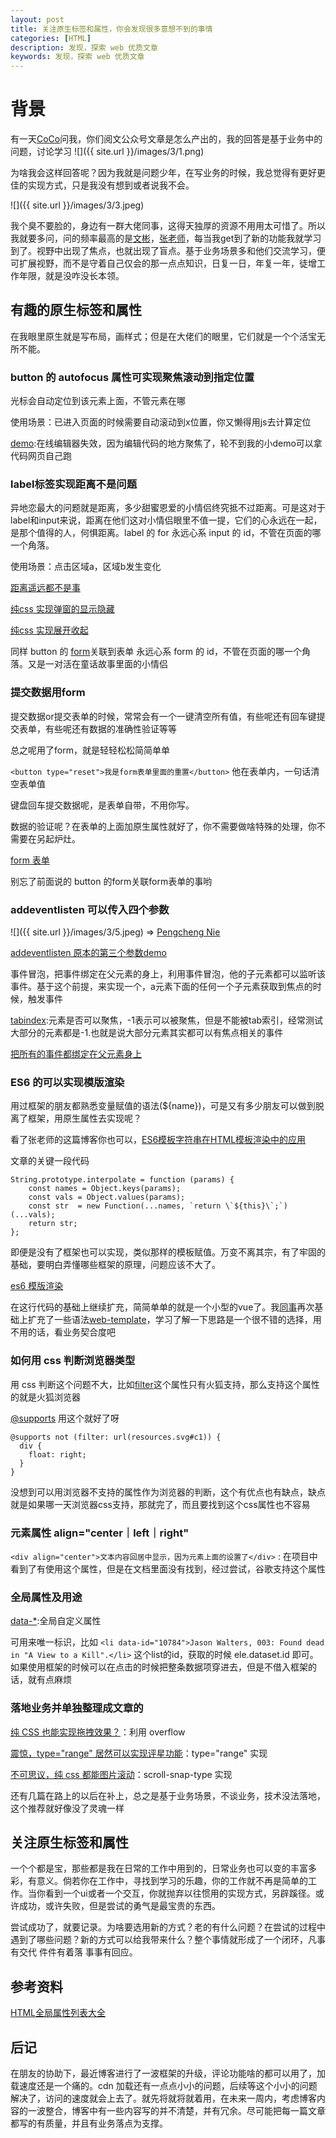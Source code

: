 ```yaml
---
layout: post
title: 关注原生标签和属性，你会发现很多意想不到的事情
categories: [HTML]
description: 发现，探索 web 优质文章
keywords: 发现，探索 web 优质文章
---
```


# 背景
有一天[CoCo](https://github.com/chokcoco)问我，你们阅文公众号文章是怎么产出的，我的回答是基于业务中的问题，讨论学习
![]({{ site.url }}/images/3/1.png)

为啥我会这样回答呢？因为我就是问题少年，在写业务的时候，我总觉得有更好更佳的实现方式，只是我没有想到或者说我不会。

![]({{ site.url }}/images/3/3.jpeg)

我个臭不要脸的，身边有一群大佬同事，这得天独厚的资源不用用太可惜了。所以我就要多问，问的频率最高的是[文彬](https://github.com/XboxYan)，[张老师](https://www.zhangxinxu.com/)，每当我get到了新的功能我就学习到了。视野中出现了焦点，也就出现了盲点。基于业务场景多和他们交流学习，便可扩展视野，而不是守着自己仅会的那一点点知识，日复一日，年复一年，徒增工作年限，就是没咋没长本领。


## 有趣的原生标签和属性
在我眼里原生就是写布局，画样式；但是在大佬们的眼里，它们就是一个个活宝无所不能。
### button 的 autofocus 属性可实现聚焦滚动到指定位置
光标会自动定位到该元素上面，不管元素在哪

使用场景：已进入页面的时候需要自动滚动到x位置，你又懒得用js去计算定位

[demo](https://codepen.io/qingchuang/pen/WNoEEdJ):在线编辑器失效，因为编辑代码的地方聚焦了，轮不到我的小demo可以拿代码网页自己跑

### label标签实现距离不是问题
异地恋最大的问题就是距离，多少甜蜜恩爱的小情侣终究抵不过距离。可是这对于label和input来说，距离在他们这对小情侣眼里不值一提，它们的心永远在一起，是那个值得的人，何惧距离。label 的 for 永远心系 input 的 id，不管在页面的哪一个角落。

使用场景：点击区域a，区域b发生变化

[距离遥远都不是事](https://codepen.io/qingchuang/pen/LYRBBZL)

[纯css 实现弹窗的显示隐藏](https://codepen.io/qingchuang/pen/yLaWmPv)

[纯css 实现展开收起](https://codepen.io/qingchuang/pen/WNoKXoR)

同样 button 的 [form](https://developer.mozilla.org/zh-CN/docs/Web/HTML/Element/button)关联到表单 永远心系 form 的 id，不管在页面的哪一个角落。又是一对活在童话故事里面的小情侣

### 提交数据用form
提交数据or提交表单的时候，常常会有一个一键清空所有值，有些呢还有回车键提交表单，有些呢还有数据的准确性验证等等

总之呢用了form，就是轻轻松松简简单单

`<button type="reset">我是form表单里面的重置</button>` 他在表单内，一句话清空表单值

键盘回车提交数据呢，是表单自带，不用你写。

数据的验证呢？在表单的上面加原生属性就好了，你不需要做啥特殊的处理，你不需要在另起炉灶。


[form 表单](https://codepen.io/qingchuang/pen/xxEJzeO)

别忘了前面说的 button 的form关联form表单的事哟

### addeventlisten 可以传入四个参数

![]({{ site.url }}/images/3/5.jpeg) => [Pengcheng Nie](https://github.com/bran-nie)

[addeventlisten 原本的第三个参数demo](https://codepen.io/qingchuang/pen/qBqyVYG?editors=1111)

事件冒泡，把事件绑定在父元素的身上，利用事件冒泡，他的子元素都可以监听该事件。基于这个前提，来实现一个，a元素下面的任何一个子元素获取到焦点的时候，触发事件

[tabindex](https://developer.mozilla.org/zh-CN/docs/Web/HTML/Global_attributes/tabindex):元素是否可以聚焦，-1表示可以被聚焦，但是不能被tab索引，经常测试大部分的元素都是-1.也就是说大部分元素其实都可以有焦点相关的事件

[把所有的事件都绑定在父元素身上](https://codepen.io/qingchuang/pen/dyOqKQm?editors=1111)

### ES6 的可以实现模版渲染
用过框架的朋友都熟悉变量赋值的语法(${name})，可是又有多少朋友可以做到脱离了框架，用原生属性去实现呢？

看了张老师的这篇博客你也可以，[ES6模板字符串在HTML模板渲染中的应用](https://www.zhangxinxu.com/wordpress/2020/10/es6-html-template-literal/)

文章的关键一段代码

```
String.prototype.interpolate = function (params) {
    const names = Object.keys(params);
    const vals = Object.values(params);
    const str  = new Function(...names, `return \`${this}\`;`)(...vals);
    return str;
};
```

即便是没有了框架也可以实现，类似那样的模板赋值。万变不离其宗，有了牢固的基础，要明白弄懂哪些框架的原理，问题应该不大了。

[es6 模版渲染](https://codepen.io/qingchuang/pen/wvoExMv)

在这行代码的基础上继续扩充，简简单单的就是一个小型的vue了。我[同事](https://github.com/XboxYan)再次基础上扩充了一些语法[web-template](https://github.com/yued-fe/web-template)，学习了解一下思路是一个很不错的选择，用不用的话，看业务契合度吧

### 如何用 css 判断浏览器类型
用 css 判断这个问题不大，比如[filter](https://developer.mozilla.org/zh-CN/docs/Web/CSS/filter)这个属性只有火狐支持，那么支持这个属性的就是火狐浏览器 

[@supports](https://developer.mozilla.org/zh-CN/docs/Web/CSS/@supports) 用这个就好了呀

```
@supports not (filter: url(resources.svg#c1)) {
  div {
    float: right;
  }
}
```

没想到可以用浏览器不支持的属性作为浏览器的判断，这个有优点也有缺点，缺点就是如果哪一天浏览器css支持，那就完了，而且要找到这个css属性也不容易

### 元素属性 align="center｜left｜right"
`<div align="center">文本内容回居中显示，因为元素上面的设置了</div>` : 在项目中看到了有使用这个属性，但是在文档里面没有找到，经过尝试，谷歌支持这个属性

### 全局属性及用途

[data-*](https://developer.mozilla.org/zh-CN/docs/Web/HTML/Global_attributes/data-*):全局自定义属性

可用来唯一标识，比如 `<li data-id="10784">Jason Walters, 003: Found dead in "A View to a Kill".</li>` 这个list的id，获取的时候 ele.dataset.id 即可。如果使用框架的时候可以在点击的时候把整条数据项穿进去，但是不借入框架的话，就有点麻烦

### 落地业务并单独整理成文章的
[纯 CSS 也能实现拖拽效果？](https://mp.weixin.qq.com/s/gxe5QOVt9kRFWvXx-gugbg)：利用 overflow

[震惊，type="range" 居然可以实现评星功能](https://mp.weixin.qq.com/s/aD5BzGFnvMOY4cp_MvZ53Ahttps://mp.weixin.qq.com/s/aD5BzGFnvMOY4cp_MvZ53A)：type="range" 实现

[不可思议，纯 css 都能图片滚动](https://mp.weixin.qq.com/s/9eLw-EUE-3kbsMvvdifHOg)：scroll-snap-type 实现

还有几篇在路上的以后在补上，总之是基于业务场景，不谈业务，技术没法落地，这个推荐就好像没了灵魂一样
 
## 关注原生标签和属性

一个个都是宝，那些都是我在日常的工作中用到的，日常业务也可以变的丰富多彩，有意义。倘若你在工作中，寻找到学习的乐趣，你的工作就不再是简单的工作。当你看到一个ui或者一个交互，你就抛弃以往惯用的实现方式，另辟蹊径。或许成功，或许失败，但是尝试的勇气是最宝贵的东西。

尝试成功了，就要记录。为啥要选用新的方式？老的有什么问题？在尝试的过程中遇到了哪些问题？新的方式可以给我带来什么？整个事情就形成了一个闭环，凡事有交代 件件有着落 事事有回应。

## 参考资料
[HTML全局属性列表大全](https://www.zhangxinxu.com/wordpress/2020/01/html-global-attributes/)

## 后记
在朋友的协助下，最近博客进行了一波框架的升级，评论功能啥的都可以用了，加载速度还是一个痛的。cdn 加载还有一点点小小的问题，后续等这个小小的问题解决了，访问的速度就会上去了。就先将就将就着用，在未来一周内，考虑博客内容的一波整合，博客中有一些内容写的并不清楚，并有冗余。尽可能把每一篇文章都写的有质量，并且有业务落点为支撑。